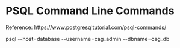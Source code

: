 # PSQL Command Line Commands

Reference: https://www.postgresqltutorial.com/psql-commands/

psql --host=database --username=cag_admin --dbname=cag_db
